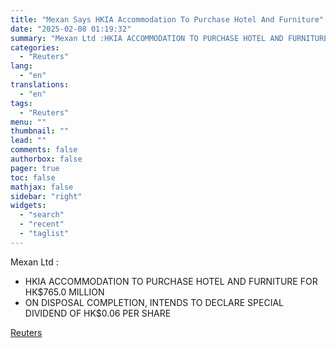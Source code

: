```yaml
---
title: "Mexan Says HKIA Accommodation To Purchase Hotel And Furniture"
date: "2025-02-08 01:19:32"
summary: "Mexan Ltd :HKIA ACCOMMODATION TO PURCHASE HOTEL AND FURNITURE FOR HK$765.0 MILLIONON DISPOSAL COMPLETION, INTENDS TO DECLARE SPECIAL DIVIDEND OF HK$0.06 PER SHARE"
categories:
  - "Reuters"
lang:
  - "en"
translations:
  - "en"
tags:
  - "Reuters"
menu: ""
thumbnail: ""
lead: ""
comments: false
authorbox: false
pager: true
toc: false
mathjax: false
sidebar: "right"
widgets:
  - "search"
  - "recent"
  - "taglist"
---
```


Mexan Ltd :

* HKIA ACCOMMODATION TO PURCHASE HOTEL AND FURNITURE FOR HK$765.0 MILLION
* ON DISPOSAL COMPLETION, INTENDS TO DECLARE SPECIAL DIVIDEND OF HK$0.06 PER SHARE

[Reuters](https://www.tradingview.com/news/reuters.com,2025:newsml_FWN3OY12D:0-mexan-says-hkia-accommodation-to-purchase-hotel-and-furniture/)
